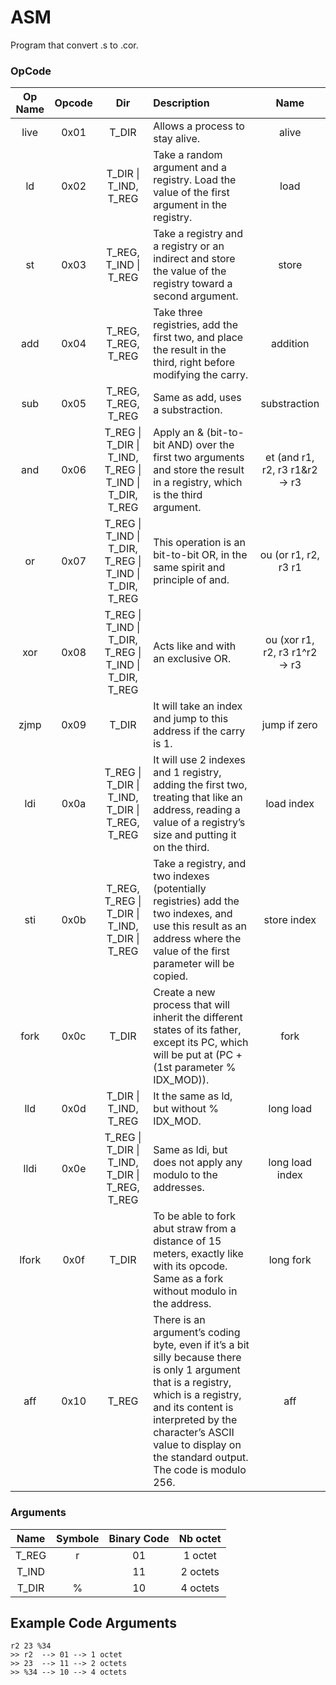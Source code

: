# ASM
Program that convert .s to .cor.

### OpCode

| Op Name | Opcode  | Dir | Description | Name |
|:-------:|:-------:|:---:|:----------- |:----:|
| live | 0x01 | T_DIR | Allows a process to stay alive. | alive |
| ld | 0x02 | T_DIR \| T_IND, T_REG | Take a random argument and a registry. Load the value of the first argument in the registry. | load |
| st | 0x03 | T_REG, T_IND \| T_REG | Take a registry and a registry or an indirect and store the value of the registry toward a second argument. | store |
| add | 0x04 | T_REG, T_REG, T_REG | Take three registries, add the first two, and place the result in the third, right before modifying the carry. | addition |
| sub | 0x05 | T_REG, T_REG, T_REG | Same as add, uses a substraction. | substraction |
| and | 0x06 | T_REG \| T_DIR \| T_IND, T_REG \| T_IND \| T_DIR, T_REG | Apply an & (bit-to-bit AND) over the first two arguments and store the result in a registry, which is the third argument. | et (and  r1, r2, r3   r1&r2 -> r3 |
| or | 0x07 | T_REG \| T_IND \| T_DIR, T_REG \| T_IND \| T_DIR, T_REG | This operation is an bit-to-bit OR, in the same spirit and principle of and. | ou  (or   r1, r2, r3   r1 | r2 -> r3 |
| xor | 0x08 | T_REG \| T_IND \| T_DIR, T_REG \| T_IND \| T_DIR, T_REG | Acts like and with an exclusive OR. | ou (xor  r1, r2, r3   r1^r2 -> r3 |
| zjmp | 0x09 | T_DIR | It will take an index and jump to this address if the carry is 1. | jump if zero |
| ldi | 0x0a | T_REG \| T_DIR \| T_IND, T_DIR \| T_REG, T_REG | It will use 2 indexes and 1 registry, adding the first two, treating that like an address, reading a value of a registry’s size and putting it on the third. | load index |
| sti | 0x0b | T_REG, T_REG \| T_DIR \| T_IND, T_DIR \| T_REG | Take a registry, and two indexes (potentially registries) add the two indexes, and use this result as an address where the value of the first parameter will be copied. | store index |
| fork | 0x0c | T_DIR | Create a new process that will inherit the different states of its father, except its PC, which will be put at (PC + (1st parameter % IDX_MOD)). | fork |
| lld | 0x0d | T_DIR \| T_IND, T_REG | It the same as ld, but without % IDX_MOD. | long load |
| lldi | 0x0e | T_REG \| T_DIR \| T_IND, T_DIR \| T_REG, T_REG | Same as ldi, but does not apply any modulo to the addresses. | long load index |
| lfork | 0x0f | T_DIR | To be able to fork abut straw from a distance of 15 meters, exactly like with its opcode. Same as a fork without modulo in the address. | long fork |
| aff | 0x10 | T_REG | There is an argument’s coding byte, even if it’s a bit silly because there is only 1 argument that is a registry, which is a registry, and its content is interpreted by the character’s ASCII value to display on the standard output. The code is modulo 256. | aff |

### Arguments
| Name | Symbole | Binary Code | Nb octet |
|:----:|:-------:|:-----------:|:--------:|
|T_REG | r       | 01          | 1 octet  |
|T_IND |         | 11          | 2 octets |
|T_DIR | %       | 10          | 4 octets |

## Example Code Arguments
```
r2 23 %34
>> r2  --> 01 --> 1 octet
>> 23  --> 11 --> 2 octets
>> %34 --> 10 --> 4 octets
```
